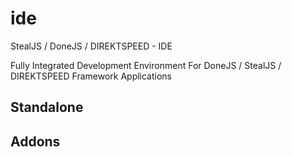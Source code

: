 # ide
StealJS / DoneJS / DIREKTSPEED - IDE 


Fully Integrated Development Environment For DoneJS / StealJS / DIREKTSPEED Framework Applications

## Standalone

## Addons
